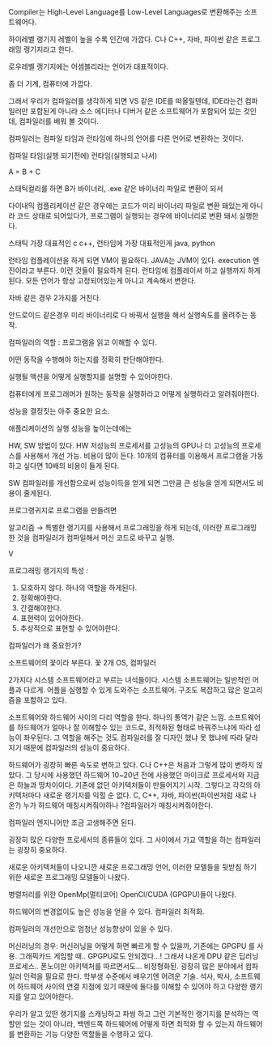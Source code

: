 Compiler는 High-Level Language를 Low-Level Languages로 변환해주는 소프트웨어다.

하이레벨 랭기지 레벨이 높을 수록 인간에 가깝다. C나 C++, 자바, 파이썬 같은 프로그래밍 랭기지라고 한다.

로우레벨 랭기지에는 어셈블리라는 언어가 대표적이다.

좀 더 기계, 컴퓨터에 가깝다.

그래서 우리가 컴파일러를 생각하게 되면 VS 같은 IDE를 떠올릴텐데, IDE라는건 컴파일러만 포함된게 아니라 소스 에디터나 디버거 같은 소프트웨어가 포함되어 있는 것인데,  컴파일러를 배워 볼 것이다. 

컴파일러는 컴파일 타임과 런타임에  하나의 언어를 다른 언어로 변환하는 것이다. 

컴파일 타임(실행 되기전에) 런타임(실행되고 나서)

A = B + C 

스태틱컬리를 하면 B가 바이너리, .exe 같은 바이너리 파일로 변환이 되서

다이내믹 컴플리케이션 같은 경우에는 코드가 미리 바이너리 파일로 변환 돼있는게 아니라 코드 상태로 되어있다가, 프로그램이 실행되는 경우에 바이너리로 변환 돼서 실행한다.

스태틱 가장 대표적인 c c++, 런타임에 가장 대표적인게 java, python

런타임 컴플레이션을 하게 되면 VM이 필요하다. JAVA는 JVM이 있다. execution 엔진이라고 부른다. 이런 것들이 필요하게 된다. 런타임에 컴플레이셔 하고 실행까지 하게 된다. 모든 언어가 항상 고정되어있는게 아니고 계속해서 변한다.

자바 같은 경우 2가지를 거친다. 

안드로이드 같은경우 미리 바이너리로 다 바꿔서 실행을 해서 실행속도를 올려주는 동작.

컴파일러의 역할 : 프로그램을 읽고 이해할 수 있다.

어떤 동작을 수행해야 하는지를 정확히 판단해야한다.

실행될 액션을 어떻게 실행할지를 설명할 수 있어야한다.

컴퓨터에게 프로그래머가 원하는 동작을 실행하라고  어떻게 실행하라고 알려줘야한다.

성능을 결정짓는 아주 중요한 요소.

애플리케이션의 실행 성능을 높이는데에는

HW, SW 방법이 있다. HW 저성능의 프로세서를 고성능의 GPU나 더 고성능의 프로세스를  사용해서 개선 가능. 비용이 많이 든다. 10개의 컴퓨터를 이용해서 프로그램을 가동하고 싶다면 10배의 비용이 들게 된다.

SW 컴파일러를 개선함으로써 성능이득을 얻게 되면 그만큼 큰 성능을 얻게 되면서도 비용이 줄게된다.

프로그랭귀지로 프로그램을 만들려면

알고리즘 → 특별한 랭기지를 사용해서 프로그래밍을 하게 되는데, 이러한 프로그래밍 한 것을 컴파일러가 컴파일해서 머신 코드로 바꾸고 실행.

V

프로그래밍 랭기지의 특성 :

1. 모호하지 않다. 하나의 역할을 하게된다.
2. 정확해야한다.
3. 간결해야한다.
4. 표현력이 있어야한다.
5. 추상적으로 표현할 수 있어야한다.

컴파일러가 왜 중요한가?

소프트웨어의 꽃이라 부른다. 꽃 2개 OS, 컴파일러

2가지다 시스템 소프트웨어라고 부르는 녀석들이다. 시스템 소프트웨어는 일반적인 어플과 다르게. 어플을 실행할 수 있게 도와주는 소프트웨어. 구조도 복잡하고 많은 알고리즘을 포함하고 있다.

소프트웨어와 하드웨어 사이의 다리 역할을 한다. 하나의 통역가 같은 느낌. 소프트웨어를 하드웨어가 얼마나 잘 이해할수 있는 코드로, 최적화된 형태로 바꿔주느냐에 따라 성능이 좌우된다. 그 역할을 해주는 것도 컴파일러를 잘 디자인 했냐 못 했냐에 따라 달라지기 때문에 컴파일러의 성능이 중요하다.

하드웨어가 굉장히 빠른 속도로 변하고 있다. C나 C++은 처음과 그렇게 많이 변하지 않았다. 그 당시에 사용했던 하드웨어 10~20년 전에 사용했던 마이크로 프로세서와 지금은 하늘과 땅차이이다. 기존에 없던 아키텍처들이 만들어지기 시작. 그렇다고 각각의 아키텍처마다 새로운 랭기지를 익힐 순 없다. C, C++, 자바, 파이썬(파이썬처럼 새로 나온?) 누가 하드웨어 매칭시켜줘야하나 ?컴파일러가 매칭시켜줘야한다.

컴파일러 엔지니어만 조금 고생해주면 된다.

굉장히 많은 다양한 프로세서의 종류들이 있다. 그 사이에서 가교 역할을 하는 컴파일러는 굉장히 중요하다.

새로운 아키텍처들이 나오니깐 새로운 프로그래밍 언어, 이러한 모델들을 뒷받침 하기 위한 새로운 프로그래밍 모델들이 나왔다.

병렬처리를 위한 OpenMp(멀티코어) OpenCl/CUDA (GPGPU)들이 나왔다.

하드웨어의 변경없이도 높은 성능을 얻을 수 있다. 컴파일러 최적화.

컴파일러의 개선만으로 엄청난 성능향상이 있을 수 있다.

머신러닝의 경우: 머신러닝을 어떻게 하면 빠르게 할 수 있을까, 기존에는 GPGPU 를 사용. 그래픽카드 게임할 때.. GPGPU로도 안되겠다...! 그래서 나온게 DPU 같은 딥러닝 프로세스.. 폰노이만 아키텍처를 따르면서도... 비정형화된. 굉장히 많은 분야에서 컴파일러 인력을 필요로 한다. 학부생 수준에서 배우기엔 어려운 기술. 석사, 박사, 소프트웨어 하드웨어 사이의 연결 지점에 있기 때문에 둘다를 이해할 수 있어야 하고 다양한 랭기지를 알고 있어야한다. 

우리가 알고 있떤 랭기지를 스캐닝하고 파씽 하고 그런 기본적인 랭기지를 분석하는 역할만 있는 것이 아니라, 백엔드쪽 하드웨어에 어떻게 하면 최적화 할 수 있는지 하드웨어를 변환하는 기능 다양한 역할들을 수행하고 있다.